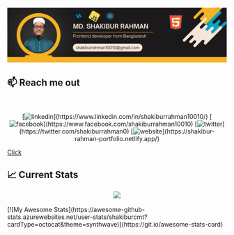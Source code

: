 ![I am a passionate frontend developer.](https://github.com/shakiburcmt/shakiburcmt/blob/main/images/Md.%20Shakibur%20Rahman.png)

## :mailbox: Reach me out

<br />

<p align="center">[<img src='https://cdn.jsdelivr.net/npm/simple-icons@3.0.1/icons/linkedin.svg' alt='linkedin' height='40'>](https://www.linkedin.com/in/shakiburrahman10010/)  [<img src='https://cdn.jsdelivr.net/npm/simple-icons@3.0.1/icons/facebook.svg' alt='facebook' height='40'>](https://www.facebook.com/shakiburrahman10010)  [<img src='https://cdn.jsdelivr.net/npm/simple-icons@3.0.1/icons/twitter.svg' alt='twitter' height='40'>](https://twitter.com/shakiburrahman0)  [<img src='https://cdn.jsdelivr.net/npm/simple-icons@3.0.1/icons/icloud.svg' alt='website' height='40'>](https://shakibur-rahman-portfolio.netlify.app/)  </p>



<!--
**shakiburcmt/shakiburcmt** is a ✨ _special_ ✨ repository because its `README.md` (this file) appears on your GitHub profile.

Here are some ideas to get you started:

- 🔭 I’m currently working on ...
- 🌱 I’m currently learning ...
- 👯 I’m looking to collaborate on ...
- 🤔 I’m looking for help with ...
- 💬 Ask me about ...
- 📫 How to reach me: ...
- 😄 Pronouns: ...
- ⚡ Fun fact: ...
-->
<a class="button" href="https://www.youtube.com/watch?v=QOUp0GmgCQg">Click</a>
## :chart_with_upwards_trend: Current Stats

<!-- <br /> -->
<p align="center">
  <img width="60%" src="https://github-readme-streak-stats.herokuapp.com/?user=shakiburcmt&background=0D1117&sideNums=FFFFFF&sideLabels=9A9A9A&currStreakNum=FB8C00&dates=6E6E6E" />
</p>
[![My Awesome Stats](https://awesome-github-stats.azurewebsites.net/user-stats/shakiburcmt?cardType=octocat&theme=synthwave)](https://git.io/awesome-stats-card)

